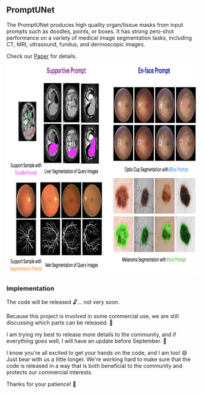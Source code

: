 ## PromptUNet

The PromptUNet produces high quality organ/tissue masks from input prompts such as doodles, points, or boxes. It has strong zero-shot performance on a variety of medical image segmentation tasks, including CT, MRI, ultrasound, fundus, and dermoscopic images.

Check our [Paper](https://arxiv.org/pdf/2305.10300v1.pdf) for details.

<img width="880" height="550" src="https://github.com/WuJunde/PromptUNet/blob/main/promptunet_show.png">

### Implementation

The code will be released 🔓... not very soon.

Because this project is involved in some commercial use, we are still discussing which parts can be released. 🤔

I am trying my best to release more details to the community, and if everything goes well, I will have an update before September. 📆

I know you're all excited to get your hands on the code, and I am too! 😄 Just bear with us a little longer. We're working hard to make sure that the code is released in a way that is both beneficial to the community and protects our commercial interests.

Thanks for your patience! 🙏

